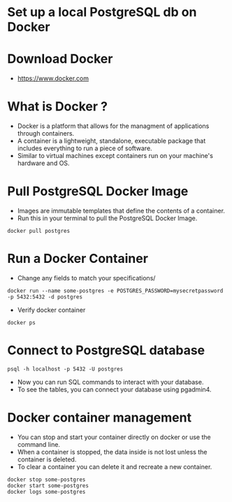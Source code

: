 # Set up a local PostgreSQL db on Docker

# Download Docker
- https://www.docker.com

# What is Docker ?
- Docker is a platform that allows for the managment of applications through containers.
- A container is a lightweight, standalone, executable package that includes everything
to run a piece of software. 
- Similar to virtual machines except containers run on your machine's hardware and OS.

# Pull PostgreSQL Docker Image
- Images are immutable templates that define the contents of a container.
- Run this in your terminal to pull the PostgreSQL Docker Image.
```
docker pull postgres
```
# Run a Docker Container
- Change any fields to match your specifications/
```
docker run --name some-postgres -e POSTGRES_PASSWORD=mysecretpassword -p 5432:5432 -d postgres
```
- Verify docker container
```
docker ps
```

# Connect to PostgreSQL database
```
psql -h localhost -p 5432 -U postgres
```
- Now you can run SQL commands to interact with your database.
- To see the tables, you can connect your database using pgadmin4.

# Docker container management
- You can stop and start your container directly on docker or use the command line.
- When a container is stopped, the data inside is not lost unless the container is deleted.
- To clear a container you can delete it and recreate a new container.
```
docker stop some-postgres
docker start some-postgres
docker logs some-postgres
```

